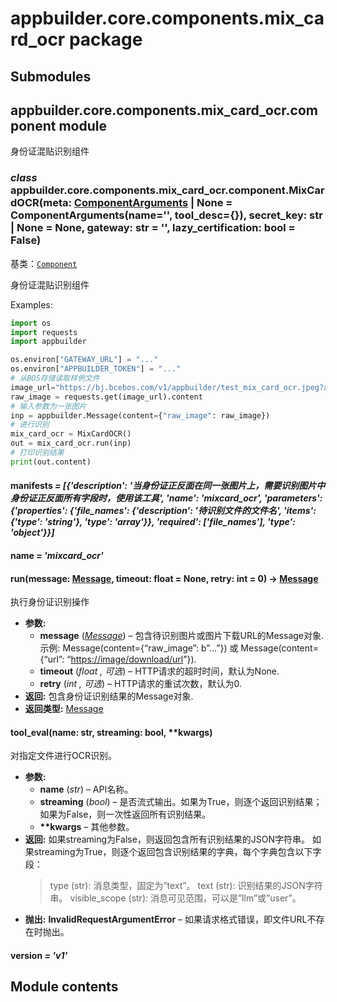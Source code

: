 # appbuilder.core.components.mix_card_ocr package

## Submodules

## appbuilder.core.components.mix_card_ocr.component module

身份证混贴识别组件

### *class* appbuilder.core.components.mix_card_ocr.component.MixCardOCR(meta: [ComponentArguments](appbuilder.core.md#appbuilder.core.component.ComponentArguments) | None = ComponentArguments(name='', tool_desc={}), secret_key: str | None = None, gateway: str = '', lazy_certification: bool = False)

基类：[`Component`](appbuilder.core.md#appbuilder.core.component.Component)

身份证混贴识别组件

Examples:

```python
import os
import requests
import appbuilder

os.environ["GATEWAY_URL"] = "..."
os.environ["APPBUILDER_TOKEN"] = "..."
# 从BOS存储读取样例文件
image_url="https://bj.bcebos.com/v1/appbuilder/test_mix_card_ocr.jpeg?authorization=bce-auth-v1%2FALTAKGa8m4qCUasgoljdEDAzLm%2F2024-01-24T06%3A18%3A11Z%2F-1%2Fhost%2F695b8041c1ded194b9e80dbe1865e4393da5a3515e90d72d81ef18296bd29598"
raw_image = requests.get(image_url).content
# 输入参数为一张图片
inp = appbuilder.Message(content={"raw_image": raw_image})
# 进行识别
mix_card_ocr = MixCardOCR()
out = mix_card_ocr.run(inp)
# 打印识别结果
print(out.content)
```

#### manifests *= [{'description': '当身份证正反面在同一张图片上，需要识别图片中身份证正反面所有字段时，使用该工具', 'name': 'mixcard_ocr', 'parameters': {'properties': {'file_names': {'description': '待识别文件的文件名', 'items': {'type': 'string'}, 'type': 'array'}}, 'required': ['file_names'], 'type': 'object'}}]*

#### name *= 'mixcard_ocr'*

#### run(message: [Message](appbuilder.core.md#appbuilder.core.message.Message), timeout: float = None, retry: int = 0) → [Message](appbuilder.core.md#appbuilder.core.message.Message)

执行身份证识别操作

* **参数:**
  * **message** ([*Message*](appbuilder.md#appbuilder.Message)) – 包含待识别图片或图片下载URL的Message对象.
    示例: Message(content={“raw_image”: b”…”}) 或 Message(content={“url”: “[https://image/download/url](https://image/download/url)”}).
  * **timeout** (*float* *,*  *可选*) – HTTP请求的超时时间，默认为None.
  * **retry** (*int* *,*  *可选*) – HTTP请求的重试次数，默认为0.
* **返回:**
  包含身份证识别结果的Message对象.
* **返回类型:**
  [Message](appbuilder.md#appbuilder.Message)

#### tool_eval(name: str, streaming: bool, \*\*kwargs)

对指定文件进行OCR识别。

* **参数:**
  * **name** (*str*) – API名称。
  * **streaming** (*bool*) – 是否流式输出。如果为True，则逐个返回识别结果；如果为False，则一次性返回所有识别结果。
  * **\*\*kwargs** – 其他参数。
* **返回:**
  如果streaming为False，则返回包含所有识别结果的JSON字符串。
  如果streaming为True，则逐个返回包含识别结果的字典，每个字典包含以下字段：
  > type (str): 消息类型，固定为”text”。
  > text (str): 识别结果的JSON字符串。
  > visible_scope (str): 消息可见范围，可以是”llm”或”user”。
* **抛出:**
  **InvalidRequestArgumentError** – 如果请求格式错误，即文件URL不存在时抛出。

#### version *= 'v1'*

## Module contents
